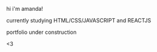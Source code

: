 hi i'm amanda!

currently studying HTML/CSS/JAVASCRIPT and REACTJS

portfolio under construction

<3
